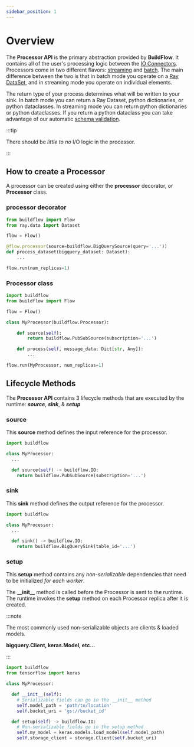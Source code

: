 ```yaml
---
sidebar_position: 1
---
```


# Overview

The **Processor API** is the primary abstraction provided by **BuildFlow**. It contains all of the user's processing logic between the [IO Connectors](io-connectors/overview.md). Processors come in two different flavors: [streaming](./streaming.md) and [batch](./batch.md). The main difference between the two is that in batch mode you operate on a [Ray DataSet](https://docs.ray.io/en/latest/data/dataset.html), and in streaming mode you operate on individual elements.

The return type of your process determines what will be written to your sink. In batch mode you can return a Ray Dataset, python dictionaries, or python dataclasses. In streaming mode you can return python dictionaries or python dataclasses. If you return a python dataclass you can take advantage of our automatic [schema validation](../schema-validation.md).

:::tip

There should be _little to no_ I/O logic in the processor.

:::

## How to create a Processor

A processor can be created using either the **processor** decorator, or **Processor** class.

### processor decorator

```python
from buildflow import Flow
from ray.data import Dataset

flow = Flow()

@flow.processor(source=buildflow.BigQuerySource(query='...'))
def process_dataset(bigquery_dataset: Dataset):
    ...

flow.run(num_replicas=1)

```

### Processor class

```python
import buildflow
from buildflow import Flow

flow = Flow()

class MyProcessor(buildflow.Processor):

    def source(self):
        return buildflow.PubSubSource(subscription='...')

    def process(self, message_data: Dict[str, Any]):
        ...

flow.run(MyProcessor, num_replicas=1)

```

## Lifecycle Methods

The **Processor API** contains 3 lifecycle methods that are executed by the runtime: **_source_**, **_sink_**, & **_setup_**

### source

This **source** method defines the input reference for the processor.

```python
import buildflow

class MyProcessor:
  ...

  def source(self) -> buildflow.IO:
    return buildflow.PubSubSource(subscription='...')

```

### sink

This **sink** method defines the output reference for the processor.

```python
import buildflow

class MyProcessor:
  ...

  def sink() -> buildflow.IO:
    return buildflow.BigQuerySink(table_id='...')

```

### setup

This **setup** method contains any _non-serializable_ dependencies that need to be initialized _for each worker_.

The **\_\_init\_\_** method is called before the Processor is sent to the runtime. The runtime invokes the **setup** method on each Processor replica after it is created.

:::note

The most commonly used non-serializable objects are clients & loaded models.

**bigquery.Client, keras.Model, etc...**

:::

```python
import buildflow
from tensorflow import keras

class MyProcessor:

  def __init__(self):
    # Serializable fields can go in the __init__ method
    self.model_path = 'path/to/location'
    self.bucket_uri = 'gs://bucket_id'

  def setup(self) -> buildflow.IO:
    # Non-serializable fields go in the setup method
    self.my_model = keras.models.load_model(self.model_path)
    self.storage_client = storage.Client(self.bucket_uri)

```
